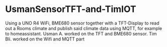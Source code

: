 # UsmanSensorTFT-and-TimIOT
Using a UNO R4 WiFi,  BME680 sensor together with a TFT-Display to read out a Rooms climate and publish said climate data using MQTT, for example to homeassistant.  Usman A.  worked on the TFT and BME680 sensor. Tim Bli. worked on the Wifi and MQTT part 
